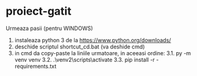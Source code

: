 # proiect-gatit

Urmeaza pasii (pentru WINDOWS)

1. instaleaza python 3 de la https://www.python.org/downloads/
2. deschide scriptul shortcut_cd.bat (va deshide cmd)
3. in cmd da copy-paste la liniile urmatoare, in aceeasi ordine:
       3.1.       py -m venv venv
       3.2.       .\venv2\scripts\activate
       3.3.       pip install -r -requirements.txt

